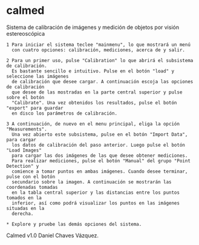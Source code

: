 # calmed
Sistema de calibración de imágenes y medición de objetos por visión estereoscópica

	1 Para iniciar el sistema teclee "mainmenu", lo que mostrará un menú
	  con cuatro opciones: calibración, mediciones, acerca de y salir.

	2 Para un primer uso, pulse "Calibration" lo que abrirá el subsistema de calibración.
	  Es bastante sencillo e intuitivo. Pulse en el botón "load" y seleccione las imágenes
	  de calibración que desee cargar. A continuación escoja las opciones de calibración
	  que desee de las mostradas en la parte central superior y pulse sobre el botón
	  "Calibrate". Una vez obtenidos los resultados, pulse el botón "export" para guardar
	  en disco los parámetros de calibración.

	3 A continuación, de nuevo en el menu principal, eliga la opción "Measurements".
	  Una vez abierto este subsistema, pulse en el botón "Import Data", para cargar 
	  los datos de calibración del paso anterior. Luego pulse el botón "Load Images"
	  para cargar las dos imágenes de las que desee obtener mediciones. 
	  Para realizar mediciones, pulse el botón "Manual" del grupo "Point Detection" y
	  comience a tomar puntos en ambas imágenes. Cuando desee terminar, pulse con el botón
	  secundario sobre la imagen. A continuación se mostrarán las coordenadas tomadas
	  en la tabla central superior y las distancias entre los puntos tomados en la 
	  inferior, así como podrá visualizar los puntos en las imágenes situadas en la
	  derecha.

	* Explore y pruebe las demás opciones del sistema.

Calmed v1.0 Daniel Chaves Vázquez.
